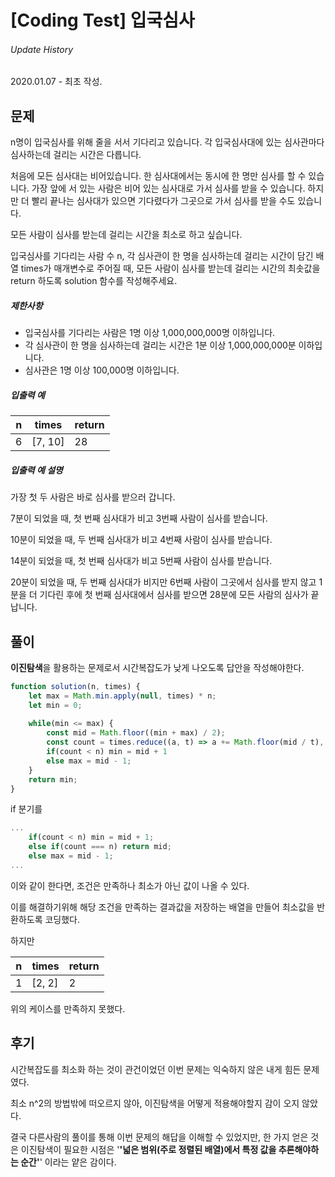# [Coding Test] 입국심사

###### Update History

2020.01.07 - 최초 작성.



## 문제

n명이 입국심사를 위해 줄을 서서 기다리고 있습니다. 각 입국심사대에 있는 심사관마다 심사하는데 걸리는 시간은 다릅니다. 

처음에 모든 심사대는 비어있습니다. 한 심사대에서는 동시에 한 명만 심사를 할 수 있습니다. 가장 앞에 서 있는 사람은 비어 있는 심사대로 가서 심사를 받을 수 있습니다. 하지만 더 빨리 끝나는 심사대가 있으면 기다렸다가 그곳으로 가서 심사를 받을 수도 있습니다.

모든 사람이 심사를 받는데 걸리는 시간을 최소로 하고 싶습니다.

입국심사를 기다리는 사람 수 n, 각 심사관이 한 명을 심사하는데 걸리는 시간이 담긴 배열 times가 매개변수로 주어질 때, 모든 사람이 심사를 받는데 걸리는 시간의 최솟값을 return 하도록 solution 함수를 작성해주세요.

##### 제한사항

- 입국심사를 기다리는 사람은 1명 이상 1,000,000,000명 이하입니다.
- 각 심사관이 한 명을 심사하는데 걸리는 시간은 1분 이상 1,000,000,000분 이하입니다.
- 심사관은 1명 이상 100,000명 이하입니다.

##### 입출력 예

| n    | times   | return |
| ---- | ------- | ------ |
| 6    | [7, 10] | 28     |

##### 입출력 예 설명

가장 첫 두 사람은 바로 심사를 받으러 갑니다. 

7분이 되었을 때, 첫 번째 심사대가 비고 3번째 사람이 심사를 받습니다. 

10분이 되었을 때, 두 번째 심사대가 비고 4번째 사람이 심사를 받습니다.

14분이 되었을 때, 첫 번째 심사대가 비고 5번째 사람이 심사를 받습니다.

20분이 되었을 때, 두 번째 심사대가 비지만 6번째 사람이 그곳에서 심사를 받지 않고 1분을 더 기다린 후에 첫 번째 심사대에서 심사를 받으면 28분에 모든 사람의 심사가 끝납니다.



## 풀이

**이진탐색**을 활용하는 문제로서 시간복잡도가 낮게 나오도록 답안을 작성해야한다.

```javascript
function solution(n, times) {
    let max = Math.min.apply(null, times) * n;
    let min = 0;
    
    while(min <= max) {
        const mid = Math.floor((min + max) / 2);
        const count = times.reduce((a, t) => a += Math.floor(mid / t), 0);
        if(count < n) min = mid + 1
        else max = mid - 1;
    }
    return min;
}
```



if 분기를

```javascript
...
	if(count < n) min = mid + 1;
	else if(count === n) return mid;
	else max = mid - 1;
...
```

이와 같이 한다면, 조건은 만족하나 최소가 아닌 값이 나올 수 있다.

이를 해결하기위해 해당 조건을 만족하는 결과값을 저장하는 배열을 만들어 최소값을 반환하도록 코딩했다.



하지만

| n    | times  | return |
| ---- | ------ | ------ |
| 1    | [2, 2] | 2      |

위의 케이스를 만족하지 못했다.



## 후기

시간복잡도를 최소화 하는 것이 관건이었던 이번 문제는 익숙하지 않은 내게 힘든 문제였다.

최소 n^2의 방법밖에 떠오르지 않아, 이진탐색을 어떻게 적용해야할지 감이 오지 않았다.

결국 다른사람의 풀이를 통해 이번 문제의 해답을 이해할 수 있었지만,
한 가지 얻은 것은 이진탐색이 필요한 시점은 '**'넓은 범위(주로 정렬된 배열)에서 특정 값을 추론해야하는 순간'**' 이라는 얕은 감이다.

